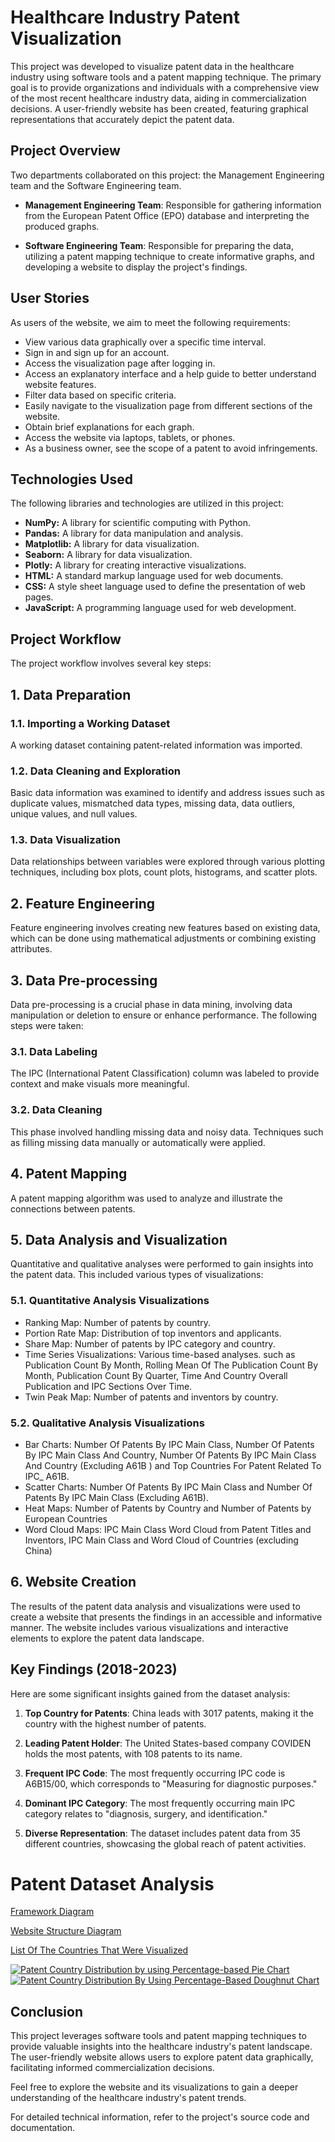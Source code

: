 # Healthcare Industry Patent Visualization

This project was developed to visualize patent data in the healthcare industry using software tools and a patent mapping technique. The primary goal is to provide organizations and individuals with a comprehensive view of the most recent healthcare industry data, aiding in commercialization decisions. A user-friendly website has been created, featuring graphical representations that accurately depict the patent data.

## Project Overview

Two departments collaborated on this project: the Management Engineering team and the Software Engineering team.

- **Management Engineering Team**: Responsible for gathering information from the European Patent Office (EPO) database and interpreting the produced graphs.

- **Software Engineering Team**: Responsible for preparing the data, utilizing a patent mapping technique to create informative graphs, and developing a website to display the project's findings.

## User Stories

As users of the website, we aim to meet the following requirements:

- View various data graphically over a specific time interval.
- Sign in and sign up for an account.
- Access the visualization page after logging in.
- Access an explanatory interface and a help guide to better understand website features.
- Filter data based on specific criteria.
- Easily navigate to the visualization page from different sections of the website.
- Obtain brief explanations for each graph.
- Access the website via laptops, tablets, or phones.
- As a business owner, see the scope of a patent to avoid infringements.

## Technologies Used

The following libraries and technologies are utilized in this project:

- **NumPy:** A library for scientific computing with Python.
- **Pandas:** A library for data manipulation and analysis.
- **Matplotlib:** A library for data visualization.
- **Seaborn:** A library for data visualization.
- **Plotly:** A library for creating interactive visualizations.
- **HTML:** A standard markup language used for web documents.
- **CSS:** A style sheet language used to define the presentation of web pages.
- **JavaScript:** A programming language used for web development.

## Project Workflow

The project workflow involves several key steps:
## 1. Data Preparation
### 1.1. Importing a Working Dataset
A working dataset containing patent-related information was imported. 

### 1.2. Data Cleaning and Exploration
Basic data information was examined to identify and address issues such as duplicate values, mismatched data types, missing data, data outliers, unique values, and null values. 

### 1.3. Data Visualization
Data relationships between variables were explored through various plotting techniques, including box plots, count plots, histograms, and scatter plots.

## 2. Feature Engineering
Feature engineering involves creating new features based on existing data, which can be done using mathematical adjustments or combining existing attributes.

## 3. Data Pre-processing
Data pre-processing is a crucial phase in data mining, involving data manipulation or deletion to ensure or enhance performance. The following steps were taken:

### 3.1. Data Labeling
The IPC (International Patent Classification) column was labeled to provide context and make visuals more meaningful.
### 3.2. Data Cleaning
This phase involved handling missing data and noisy data. Techniques such as filling missing data manually or automatically were applied.

## 4. Patent Mapping
A patent mapping algorithm was used to analyze and illustrate the connections between patents. 

## 5. Data Analysis and Visualization
Quantitative and qualitative analyses were performed to gain insights into the patent data. This included various types of visualizations:

### 5.1. Quantitative Analysis Visualizations
- Ranking Map: Number of patents by country.
- Portion Rate Map: Distribution of top inventors and applicants.
- Share Map: Number of patents by IPC category and country.
- Time Series Visualizations: Various time-based analyses. such as Publication Count By Month, Rolling Mean Of The Publication Count By Month,
   Publication Count By Quarter, Time And Country Overall Publication and IPC Sections Over Time.
- Twin Peak Map: Number of patents and inventors by country.

### 5.2. Qualitative Analysis Visualizations
- Bar Charts:  Number Of Patents By IPC Main Class,  Number Of Patents By IPC Main Class And Country, Number Of Patents By IPC Main Class And Country (Excluding 
              A61B ) and  Top Countries For Patent Related To IPC_ A61B.
- Scatter Charts:  Number Of Patents By IPC Main Class and Number Of Patents By IPC Main Class (Excluding A61B).
- Heat Maps: Number of Patents by Country and Number of Patents by European Countries
- Word Cloud Maps: IPC Main Class Word Cloud from Patent Titles and Inventors, IPC Main Class and Word Cloud of Countries (excluding China)

## 6. Website Creation
The results of the patent data analysis and visualizations were used to create a website that presents the findings in an accessible and informative manner. The website includes various visualizations and interactive elements to explore the patent data landscape.


## Key Findings (2018-2023)
Here are some significant insights gained from the dataset analysis:

1. **Top Country for Patents**: China leads with 3017 patents, making it the country with the highest number of patents.

2. **Leading Patent Holder**: The United States-based company COVIDEN holds the most patents, with 108 patents to its name.

3. **Frequent IPC Code**: The most frequently occurring IPC code is A6B15/00, which corresponds to "Measuring for diagnostic purposes."

4. **Dominant IPC Category**: The most frequently occurring main IPC category relates to "diagnosis, surgery, and identification."

5. **Diverse Representation**: The dataset includes patent data from 35 different countries, showcasing the global reach of patent activities.

# Patent Dataset Analysis

[Framework Diagram](https://github.com/umnaih/CapstoneProject_PatnetMapping/blob/main/Picture1-Freamwork%20diagram.png)

[Website Structure Diagram](https://github.com/umnaih/CapstoneProject_PatnetMapping/blob/main/Picture2-%20website%20structure%20diagram.png)

[List Of The Countries That Were Visualized](https://github.com/umnaih/CapstoneProject_PatnetMapping/blob/main/Picture3-List%20Of%20The%20Countries%20That%20Were%20Visualized.png)

[![Patent Country Distribution by using Percentage-based Pie Chart](https://github.com/umnaih/CapstoneProject_PatnetMapping/raw/main/Picture6.png)](https://github.com/umnaih/CapstoneProject_PatnetMapping)
[![Patent Country Distribution By Using Percentage-Based Doughnut Chart](https://github.com/umnaih/CapstoneProject_PatnetMapping/raw/main/Picture7.png)](https://github.com/umnaih/CapstoneProject_PatnetMapping)


## Conclusion

This project leverages software tools and patent mapping techniques to provide valuable insights into the healthcare industry's patent landscape. The user-friendly website allows users to explore patent data graphically, facilitating informed commercialization decisions.

Feel free to explore the website and its visualizations to gain a deeper understanding of the healthcare industry's patent trends.

For detailed technical information, refer to the project's source code and documentation.

